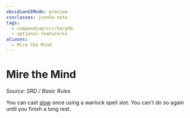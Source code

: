 ```yaml
---
obsidianUIMode: preview
cssclasses: json5e-note
tags:
  - compendium/src/5e/phb
  - optional-feature/ei
aliases:
  - Mire the Mind
---
```

# Mire the Mind
*Source: SRD / Basic Rules* 

You can cast [slow](compendium/spells/slow.md) once using a warlock spell slot. You can't do so again until you finish a long rest.
